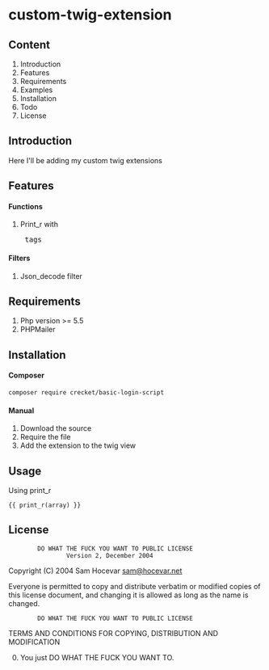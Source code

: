 # custom-twig-extension

## Content
1. Introduction
2. Features
3. Requirements
4. Examples
5. Installation
6. Todo
7. License

## Introduction
Here I'll be adding my custom twig extensions

## Features
#### Functions
1. Print_r with <pre> tags
#### Filters
1. Json_decode filter

## Requirements
1. Php version >= 5.5
2. PHPMailer 

## Installation
#### Composer
```composer require crecket/basic-login-script```

#### Manual
1. Download the source
2. Require the file
3. Add the extension to the twig view

## Usage

Using print_r

```
{{ print_r(array) }}
``` 

## License
            DO WHAT THE FUCK YOU WANT TO PUBLIC LICENSE
                    Version 2, December 2004

 Copyright (C) 2004 Sam Hocevar <sam@hocevar.net>

 Everyone is permitted to copy and distribute verbatim or modified
 copies of this license document, and changing it is allowed as long
 as the name is changed.

            DO WHAT THE FUCK YOU WANT TO PUBLIC LICENSE
   TERMS AND CONDITIONS FOR COPYING, DISTRIBUTION AND MODIFICATION

  0. You just DO WHAT THE FUCK YOU WANT TO.

